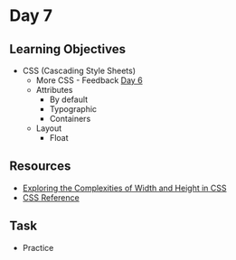 # Day 7
## Learning Objectives
* CSS (Cascading Style Sheets)
  - More CSS - Feedback [Day 6](day6.md)
  * Attributes
    - By default
    - Typographic
    - Containers
  * Layout
    - Float
## Resources
- [Exploring the Complexities of Width and Height in CSS](https://css-tricks.com/exploring-the-complexities-of-width-and-height-in-css/)
- [CSS Reference](https://cssreference.io/)
## Task
- Practice

